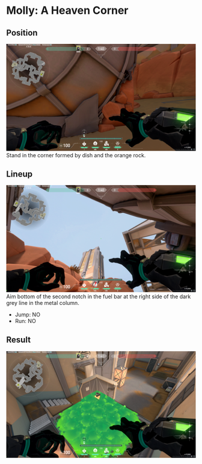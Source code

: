 # Molly: A Heaven Corner

## Position
![](./position.png)
Stand in the corner formed by dish and the orange rock.

## Lineup
![](./lineup.png)
Aim bottom of the second notch in the fuel bar at the right side
of the dark grey line in the metal column.
* Jump: NO
* Run: NO

## Result
![](./result.png)
